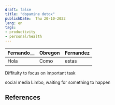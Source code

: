 ```yaml
---
draft: false
title: "dopamine detox"
publishDate:  Thu 20-10-2022
lang: en
tags:
- productivity
- personal/health
---
```


| Fernando_\_ | Obregon | Fernandez |
| ----------- | ------- | --------- |
| Hola        | Como    | estas     |

Diffitulty to focus on important task

social media Limbo, waiting for something to happen




## References
